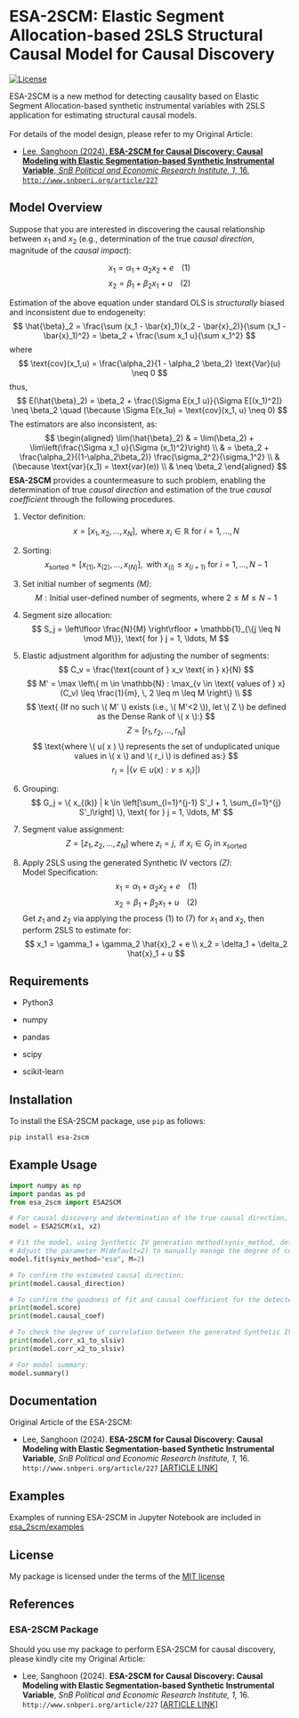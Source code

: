 # ESA-2SCM: Elastic Segment Allocation-based 2SLS Structural Causal Model for Causal Discovery

[![License](https://img.shields.io/badge/license-MIT-blue.svg)](https://github.com/DSsoli/esa-2scm/blob/main/LICENSE)

ESA-2SCM is a new method for detecting causality based on Elastic Segment Allocation-based synthetic instrumental variables with 2SLS application for estimating structural causal models. 
<br>
<br>
For details of the model design, please refer to my Original Article:

* [Lee, Sanghoon (2024). **ESA-2SCM for Causal Discovery: Causal Modeling with Elastic Segmentation-based Synthetic Instrumental Variable**, *SnB Political and Economic Research Institute,* *1,* 16. `http://www.snbperi.org/article/227`](http://www.snbperi.org/article/227)

## Model Overview
Suppose that you are interested in discovering the causal relationship between $x_1$ and $x_2$ (e.g., determination of the true *causal direction*, magnitude of the *causal impact*):

$$
x_1 = \alpha_1 + \alpha_2 x_2 + e \;\;\;\;(1)
$$
$$
x_2 = \beta_1 + \beta_2 x_1 + u \;\;\;\;(2)
$$

Estimation of the above equation under standard OLS is *structurally* biased and inconsistent due to endogeneity:
$$
\hat{\beta}_2 = \frac{\sum (x_1 - \bar{x}_1)(x_2 - \bar{x}_2)}{\sum (x_1 - \bar{x}_1)^2} = \beta_2 + \frac{\sum x_1 u}{\sum x_1^2}
$$
where
$$
\text{cov}(x_1,u) = \frac{\alpha_2}{1 - \alpha_2 \beta_2} \text{Var}(u) \neq 0
$$
thus,
$$
E(\hat{\beta}_2) = \beta_2 + \frac{\Sigma E(x_1 u)}{\Sigma E[(x_1)^2]} \neq \beta_2 \quad (\because \Sigma E(x_1u) = \text{cov}(x_1, u) \neq 0)
$$
The estimators are also inconsistent, as:
$$
\begin{aligned}
\lim(\hat{\beta}_2) & = \lim(\beta_2) + \lim\left(\frac{\Sigma x_1 u}{\Sigma (x_1)^2}\right) \\
& = \beta_2 + \frac{\alpha_2}{(1-\alpha_2\beta_2)} \frac{\sigma_2^2}{\sigma_1^2} \\
& (\because \text{var}(x_1) = \text{var}(e)) \\
& \neq \beta_2
\end{aligned}
$$
**ESA-2SCM** provides a countermeasure to such problem, enabling the determination of true *causal direction* and estimation of the true *causal coefficient* through the following procedures.
1. Vector definition:
   $$
   x = [x_1, x_2, \ldots, x_N], \text{ where } x_i \in \mathbb{R} \text{ for } i = 1, \ldots, N
   $$

2. Sorting:
   $$
   x_{\text{sorted}} = [x_{(1)}, x_{(2)}, \ldots, x_{(N)}], \text{ with } x_{(i)} \leq x_{(i+1)} \text{ for } i = 1, \ldots, N-1
   $$

3. Set initial number of segments *(M)*:
   $$
   M: \text{Initial user-defined number of segments, where } 2 \leq M \leq N-1
   $$

4. Segment size allocation:
   $$
   S_j = \left\lfloor \frac{N}{M} \right\rfloor + \mathbb{1}_{\{j \leq N \mod M\}}, \text{ for } j = 1, \ldots, M
   $$

5. Elastic adjustment algorithm for adjusting the number of segments:
   $$
   C_v = \frac{\text{count of } x_v \text{ in } x}{N}
   $$
   $$
   M' = \max \left\{ m \in \mathbb{N} : \max_{v \in \text{ values of } x}(C_v) \leq \frac{1}{m}, \, 2 \leq m \leq M \right\} 
   \\
   $$
   $$
   \text{ (If no such \( M' \) exists (i.e., \( M'<2 \)), let \( Z \) be defined as the Dense Rank of \( x \):}
   $$
   $$
   Z = [r_1, r_2, \ldots, r_N]
   $$
   $$
   \text{where \( u( x ) \) represents the set of unduplicated unique values in \( x \) and \( r_i \) is defined as:} 
   $$
   $$
   r_i = |\{v \in \textit{u}(x) : v \leq x_i\}|)
   $$

6. Grouping:
   $$
   G_j = \{ x_{(k)} | k \in \left[\sum_{l=1}^{j-1} S'_l + 1, \sum_{l=1}^{j} S'_l\right] \}, \text{ for } j = 1, \ldots, M'
   $$

7. Segment value assignment:
   $$
   Z = [z_1, z_2, \ldots, z_N] \text{ where } z_i = j, \text{ if } x_i \in G_j \text{ in } x_{\text{sorted}}
   $$

8. Apply 2SLS using the generated Synthetic IV vectors *(Z)*: <br>
Model Specification:
$$
x_1 = \alpha_1 + \alpha_2 x_2 + e \;\;\;\;(1)
$$
$$
x_2 = \beta_1 + \beta_2 x_1 + u \;\;\;\;(2)
$$
Get $z_1$ and  $z_2$ via applying the process (1) to (7) for  $x_1$ and  $x_2$, then perform 2SLS to estimate for:
$$
x_1 = \gamma_1 + \gamma_2 \hat{x}_2 + e \\
x_2 = \delta_1 + \delta_2 \hat{x}_1 + u
$$



## Requirements

* Python3

* numpy

* pandas

* scipy

* scikit-learn

## Installation

To install the ESA-2SCM package, use `pip` as follows:

```sh
pip install esa-2scm
```

## Example Usage

```python
import numpy as np
import pandas as pd
from esa_2scm import ESA2SCM

# For causal discovery and determination of the true causal direction, input x_1 and x_2 as follows to initialize the ESA-2SCM model:
model = ESA2SCM(x1, x2)

# Fit the model, using Synthetic IV generation method(syniv_method, default: 'ESA') to estimate causality
# Adjust the parameter M(default=2) to manually manage the degree of correlation between the Synthetic IVs (2SLS-converted) and the respective endogenous variables
model.fit(syniv_method="esa", M=2)

# To confirm the estimated causal direction:
print(model.causal_direction)

# To confirm the goodness of fit and causal coefficient for the detected causal direction:
print(model.score)
print(model.causal_coef)

# To check the degree of correlation between the generated Synthetic IVs and the endogenous variables (x1 and x2, respectively):
print(model.corr_x1_to_slsiv)
print(model.corr_x2_to_slsiv)

# For model summary:
model.summary()
```

## Documentation
Original Article of the ESA-2SCM:
* Lee, Sanghoon (2024). **ESA-2SCM for Causal Discovery: Causal Modeling with Elastic Segmentation-based Synthetic Instrumental Variable**, *SnB Political and Economic Research Institute,* *1,* 16. `http://www.snbperi.org/article/227` [[ARTICLE LINK]](http://www.snbperi.org/article/227)

## Examples
Examples of running ESA-2SCM in Jupyter Notebook are included in [esa_2scm/examples](./examples/)

## License
My package is licensed under the terms of the [MIT license](./LICENSE)

## References

### ESA-2SCM Package

Should you use my package to perform ESA-2SCM for causal discovery, please kindly cite my Original Article:
* Lee, Sanghoon (2024). **ESA-2SCM for Causal Discovery: Causal Modeling with Elastic Segmentation-based Synthetic Instrumental Variable**, *SnB Political and Economic Research Institute,* *1,* 16. `http://www.snbperi.org/article/227` [[ARTICLE LINK]](http://www.snbperi.org/article/227)